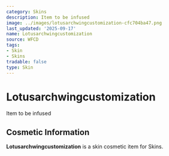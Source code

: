 ```yaml
---
category: Skins
description: Item to be infused
image: ../images/lotusarchwingcustomization-cfc704ba47.png
last_updated: '2025-09-17'
name: Lotusarchwingcustomization
source: WFCD
tags:
- Skin
- Skins
tradable: false
type: Skin
---
```


# Lotusarchwingcustomization

Item to be infused

## Cosmetic Information

**Lotusarchwingcustomization** is a skin cosmetic item for Skins.

